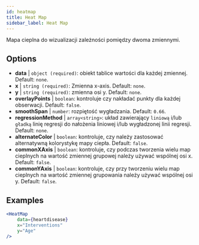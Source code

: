 ```yaml
---
id: heatmap
title: Heat Map
sidebar_label: Heat Map
---
```


Mapa cieplna do wizualizacji zależności pomiędzy dwoma zmiennymi.

## Options

* __data__ | `object (required)`: obiekt tablice wartości dla każdej zmiennej. Default: `none`.
* __x__ | `string (required)`: Zmienna x-axis. Default: `none`.
* __y__ | `string (required)`: zmienna osi y. Default: `none`.
* __overlayPoints__ | `boolean`: kontroluje czy nakładać punkty dla każdej obserwacji. Default: `false`.
* __smoothSpan__ | `number`: rozpiętość wygładzania. Default: `0.66`.
* __regressionMethod__ | `array<string>`: układ zawierający `liniową` i/lub `gładką` linię regresji do nałożenia liniowej i/lub wygładzonej linii regresji. Default: `none`.
* __alternateColor__ | `boolean`: kontroluje, czy należy zastosować alternatywną kolorystykę mapy ciepła. Default: `false`.
* __commonXAxis__ | `boolean`: kontroluje, czy podczas tworzenia wielu map cieplnych na wartość zmiennej grupowej należy używać wspólnej osi x. Default: `false`.
* __commonYAxis__ | `boolean`: kontroluje, czy przy tworzeniu wielu map cieplnych na wartość zmiennej grupowania należy używać wspólnej osi y. Default: `false`.


## Examples

```jsx live
<HeatMap 
    data={heartdisease} 
    x="Interventions"
    y="Age"
/>
```

